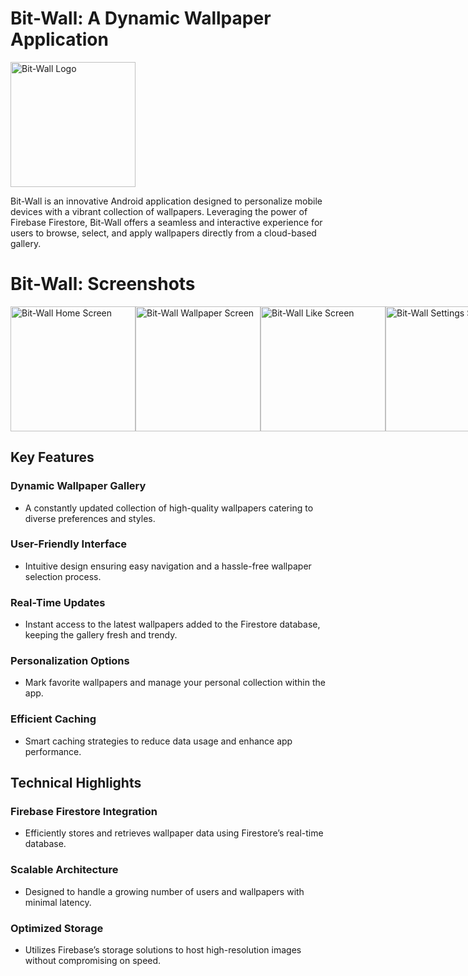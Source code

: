 # Bit-Wall: A Dynamic Wallpaper Application

<img src="https://firebasestorage.googleapis.com/v0/b/perosnal-website-5831b.appspot.com/o/Projects%2FImages%2Fbit-wall.png?alt=media&token=6c9c8ce0-8254-416d-a129-88742fe04957" alt="Bit-Wall Logo" width="200"/>

Bit-Wall is an innovative Android application designed to personalize mobile devices with a vibrant collection of wallpapers. Leveraging the power of Firebase Firestore, Bit-Wall offers a seamless and interactive experience for users to browse, select, and apply wallpapers directly from a cloud-based gallery.

# Bit-Wall: Screenshots

<div style="display: flex; justify-content: space-between;">

<img src="https://firebasestorage.googleapis.com/v0/b/github-files-akj.appspot.com/o/Imgaes%2FWhatsApp%20Image%202024-04-22%20at%2008.07.23_e5d63742.jpg?alt=media&token=722e44d3-29c1-4f1e-ab1d-92c90a024fbe" alt="Bit-Wall Home Screen" width="200"/>
<img src="https://firebasestorage.googleapis.com/v0/b/github-files-akj.appspot.com/o/Imgaes%2FWhatsApp%20Image%202024-04-22%20at%2008.07.26_5e0dd1e4.jpg?alt=media&token=593d7346-9933-4e0e-ada1-bb0ae2dfcb4b" alt="Bit-Wall Wallpaper Screen" width="200"/>
<img src="https://firebasestorage.googleapis.com/v0/b/github-files-akj.appspot.com/o/Imgaes%2FWhatsApp%20Image%202024-04-22%20at%2008.07.27_5293f204.jpg?alt=media&token=91b3e2e4-4070-42b3-9c81-c2b4049c8355" alt="Bit-Wall Like Screen" width="200"/>
<img src="https://firebasestorage.googleapis.com/v0/b/github-files-akj.appspot.com/o/Imgaes%2FWhatsApp%20Image%202024-04-22%20at%2008.07.27_e5d63742.jpg?alt=media&token=755fac2a-1cfb-461c-9063-49c51580a025" alt="Bit-Wall Settings Screen" width="200"/>
<img src="https://firebasestorage.googleapis.com/v0/b/github-files-akj.appspot.com/o/Imgaes%2FWhatsApp%20Image%202024-04-22%20at%2008.07.28_f1d8a08e.jpg?alt=media&token=65022889-268c-482a-aac2-dc1ed584b08f" alt="Bit-Wall App Info Screen" width="200"/>

</div>


## Key Features

### Dynamic Wallpaper Gallery
- A constantly updated collection of high-quality wallpapers catering to diverse preferences and styles.

### User-Friendly Interface
- Intuitive design ensuring easy navigation and a hassle-free wallpaper selection process.

### Real-Time Updates
- Instant access to the latest wallpapers added to the Firestore database, keeping the gallery fresh and trendy.

### Personalization Options
- Mark favorite wallpapers and manage your personal collection within the app.

### Efficient Caching
- Smart caching strategies to reduce data usage and enhance app performance.

## Technical Highlights

### Firebase Firestore Integration
- Efficiently stores and retrieves wallpaper data using Firestore’s real-time database.

### Scalable Architecture
- Designed to handle a growing number of users and wallpapers with minimal latency.

### Optimized Storage
- Utilizes Firebase’s storage solutions to host high-resolution images without compromising on speed.
